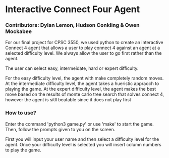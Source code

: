 # Interactive Connect Four Agent
### Contributors: Dylan Lemon, Hudson Conkling & Owen Mockabee
For our final project for CPSC 3550, we used python to create an interactive 
Connect 4 agent that allows a user to play connect 4 against an agent at a 
selected difficulty level.  We always allow the user to go first rather than 
the agent.

The user can select easy, intermeidate, hard or expert difficulty.

For the easy difficulty level, the agent with make completely random moves. 
At the intermediate difficulty level, the agent takes a hueristic appraoch to 
playing the game. At the expert difficulty level, the agent makes the best move 
based on the results of monte carlo tree search that solves connect 4, however 
the agent is sitll beatable since it does not play first

### How to use?

Enter the command 'python3 game.py' or use 'make' to start the game. Then, 
follow the prompts given to you on the screen.

First you will input your user name and then select a difficulty level for 
the agent.  Once your difficulty level is selected you will insert column 
numbers to play the game. 

